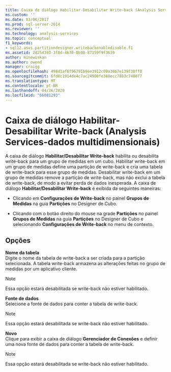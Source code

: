 ```yaml
---
title: Caixa de diálogo Habilitar-Desabilitar Write-back (Analysis Services-dados multidimensionais) | Microsoft Docs
ms.custom: ''
ms.date: 03/06/2017
ms.prod: sql-server-2014
ms.reviewer: ''
ms.technology: analysis-services
ms.topic: conceptual
f1_keywords:
- sql12.asvs.partitiondesigner.writebackenabledisable.f1
ms.assetid: 2d254393-3f0d-4b70-8b98-87159f9f3639
author: minewiskan
ms.author: owend
manager: craigg
ms.openlocfilehash: 498d1af6f96791b9ee3912c09a3667e139f30ff0
ms.sourcegitcommit: 6fd8c1914de4c7ac24900fe388ecc7883c740077
ms.translationtype: MT
ms.contentlocale: pt-BR
ms.lasthandoff: 04/26/2020
ms.locfileid: "66081293"
---
```

# <a name="enable-disable-writeback-dialog-box-analysis-services---multidimensional-data"></a>Caixa de diálogo Habilitar-Desabilitar Write-back (Analysis Services-dados multidimensionais)
  A caixa de diálogo **Habilitar/Desabilitar Write-back** habilita ou desabilita write-back para um grupo de medidas em um cubo. Habilitar write-back em um grupo de medidas define uma partição de write-back e cria uma tabela de write-back para esse grupo de medidas. Desabilitar write-back em um grupo de medidas remove a partição de write-back, mas não exclui a tabela de write-back, de modo a evitar perda de dados inesperada. A caixa de diálogo **Habilitar/Desabilitar Write-back** é exibida da seguintes maneiras:  
  
-   Clicando em **Configurações de Write-back** no painel **Grupos de Medidas** na guia **Partições** no Designer de Cubo.  
  
-   Clicando com o botão direito do mouse na grade **Partições** no painel **Grupos de Medidas** na guia **Partições** no Designer de Cubo e selecionando **Configurações de Write-back** no menu de contexto.  
  
## <a name="options"></a>Opções  
 **Nome da tabela**  
 Digite o nome da tabela de write-back a ser criada para a partição selecionada. A tabela write-back armazena as alterações feitas no grupo de medidas por um aplicativo cliente.  
  
> [!NOTE]  
>  Essa opção estará desabilitada se write-back não estiver habilitado.  
  
 **Fonte de dados**  
 Selecione a fonte de dados para conter a tabela de write-back.  
  
> [!NOTE]  
>  Essa opção estará desabilitada se write-back não estiver habilitado.  
  
 **Novo**  
 Clique para exibir a caixa de diálogo **Gerenciador de Conexões** e definir uma nova fonte de dados para conter a tabela de write-back.  
  
> [!NOTE]  
>  Essa opção estará desabilitada se write-back não estiver habilitado.  
  
  

